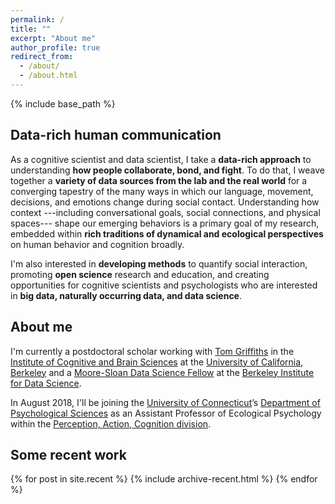 ```yaml
---
permalink: /
title: ""
excerpt: "About me"
author_profile: true
redirect_from:
  - /about/
  - /about.html
---
```


{% include base_path %}

## Data-rich human communication

As a cognitive scientist and data scientist, I take a **data-rich approach** to
understanding **how people collaborate, bond, and fight**. To do that, I
weave together a **variety of data sources from the lab and the real world**
for a converging tapestry of the many ways in which our language, movement,
decisions, and emotions change during social contact. Understanding how context
---including conversational goals, social connections, and physical spaces---
shape our emerging behaviors is a primary goal of my research, embedded
within **rich traditions of dynamical and ecological perspectives** on human
behavior and cognition broadly.

I'm also interested in **developing methods** to quantify social interaction,
promoting **open science** research and education, and creating opportunities
for cognitive scientists and psychologists who are interested in **big data,
naturally occurring data, and data science**.

## About me

I'm currently a postdoctoral scholar working with
[Tom Griffiths](http://cocosci.berkeley.edu/tom/) in the
[Institute of Cognitive and Brain Sciences](http://icbs.berkeley.edu/)
at the [University of California, Berkeley](http://www.berkeley.edu/)
and a [Moore-Sloan Data Science Fellow](http://msdse.org/)
at the [Berkeley Institute for Data Science](http://bids.berkeley.edu/).

In August 2018, I'll be joining the
[University of Connecticut](https://uconn.edu/)’s
[Department of Psychological Sciences](https://psych.uconn.edu/) as an
Assistant Professor of Ecological Psychology within the [Perception, Action,
Cognition
division](https://psych.uconn.edu/perception-action-cognition-division/).

## Some recent work

{% for post in site.recent %}
  {% include archive-recent.html %}
{% endfor %}
